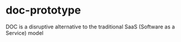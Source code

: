 # doc-prototype
DOC is a disruptive alternative to the traditional SaaS (Software as a Service) model
